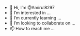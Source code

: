 - 👋 Hi, I’m @Amirul8297
- 👀 I’m interested in ...
- 🌱 I’m currently learning ...
- 💞️ I’m looking to collaborate on ...
- 📫 How to reach me ...

<!---
Amirul8297/Amirul8297 is a ✨ special ✨ repository because its `README.md` (this file) appears on your GitHub profile.
You can click the Preview link to take a look at your changes.
